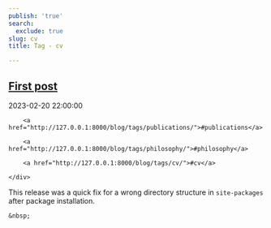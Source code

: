 ```yaml
---
publish: 'true'
search:
  exclude: true
slug: cv
title: Tag - cv

---
```


<!--
  ~ MIT License
  ~
  ~ Copyright (c) 2023-2024 Maciej 'maQ' Kusz <maciej.kusz@gmail.com>
  ~
  ~ Permission is hereby granted, free of charge, to any person obtaining a copy
  ~ of this software and associated documentation files (the "Software"), to deal
  ~ in the Software without restriction, including without limitation the rights
  ~ to use, copy, modify, merge, publish, distribute, sublicense, and/or sell
  ~ copies of the Software, and to permit persons to whom the Software is
  ~ furnished to do so, subject to the following conditions:
  ~
  ~ The above copyright notice and this permission notice shall be included in all
  ~ copies or substantial portions of the Software.
  ~
  ~ THE SOFTWARE IS PROVIDED "AS IS", WITHOUT WARRANTY OF ANY KIND, EXPRESS OR
  ~ IMPLIED, INCLUDING BUT NOT LIMITED TO THE WARRANTIES OF MERCHANTABILITY,
  ~ FITNESS FOR A PARTICULAR PURPOSE AND NONINFRINGEMENT. IN NO EVENT SHALL THE
  ~ AUTHORS OR COPYRIGHT HOLDERS BE LIABLE FOR ANY CLAIM, DAMAGES OR OTHER
  ~ LIABILITY, WHETHER IN AN ACTION OF CONTRACT, TORT OR OTHERWISE, ARISING FROM,
  ~ OUT OF OR IN CONNECTION WITH THE SOFTWARE OR THE USE OR OTHER DEALINGS IN THE
  ~ SOFTWARE.
  -->


## [First post](http://127.0.0.1:8000/blog/test/)

<!--suppress LongLine -->
<div class="post-extra">
    <div class="col">
        <p class="post-date">2023-02-20 22:00:00</p>
    </div>
    <div class="col">
    
        <a href="http://127.0.0.1:8000/blog/tags/publications/">#publications</a>
    
        <a href="http://127.0.0.1:8000/blog/tags/philosophy/">#philosophy</a>
    
        <a href="http://127.0.0.1:8000/blog/tags/cv/">#cv</a>
    
    </div>
</div>

This release was a quick fix for a wrong directory structure in `site-packages` after package installation.




<div class="post-link">

    &nbsp;

</div>

